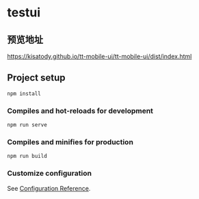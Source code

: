 # testui

## 预览地址
https://kisatody.github.io/tt-mobile-ui/tt-mobile-ui/dist/index.html

## Project setup
```
npm install
```

### Compiles and hot-reloads for development
```
npm run serve
```

### Compiles and minifies for production
```
npm run build
```

### Customize configuration
See [Configuration Reference](https://cli.vuejs.org/config/).
